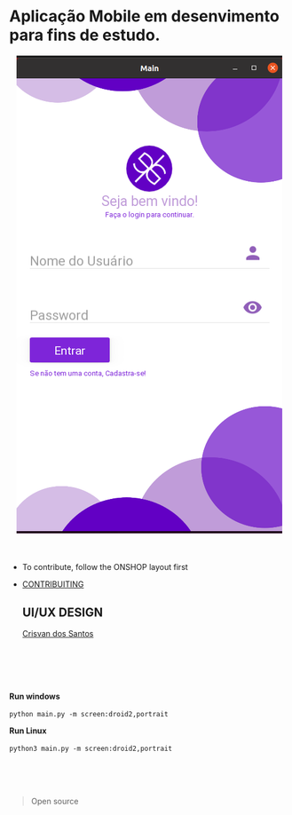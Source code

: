 # Aplicação Mobile em desenvimento para fins de estudo.


<h4 align=center>
<img src="asset/exec/kvlg.png">
</h4>

<br>

* To contribute, follow the ONSHOP layout first
* <a href="CONTRIBUITING.MD">CONTRIBUITING<a/>
  

  ## UI/UX DESIGN
  [
Crisvan dos Santos](https://github.com/CrisvanSantos)
<div align=center>
<a href="ONSHOP/portfólio%20de%20onshop.png">
<img src="ONSHOP/portfólio%20de%20onshop.png" 
height=540 title="">
<a/>
</div>


<br>
<br>
<br>

**Run windows**

`python main.py -m screen:droid2,portrait`

**Run Linux**

`python3 main.py -m screen:droid2,portrait`

<br>
<br>
<br>

> Open source